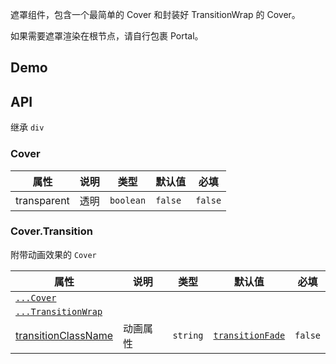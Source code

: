 遮罩组件，包含一个最简单的 Cover 和封装好 TransitionWrap 的 Cover。

如果需要遮罩渲染在根节点，请自行包裹 Portal。

## Demo

## API

继承 `div`

### Cover

| 属性        | 说明 | 类型      | 默认值  | 必填    |
| ----------- | ---- | --------- | ------- | ------- |
| transparent | 透明 | `boolean` | `false` | `false` |

### Cover.Transition

附带动画效果的 `Cover`

| 属性 | 说明 | 类型 | 默认值 | 必填 |
| --- | --- | --- | --- | --- |
| [`...Cover`](#/document/Cover) |  |  |  |  |
| [`...TransitionWrap`](#/document/TransitionWrap) |  |  |  |  |
| [transitionClassName](#/document/TransitionWrap) | 动画属性 | `string` | [`transitionFade`](#/document/_util) | `false` |
